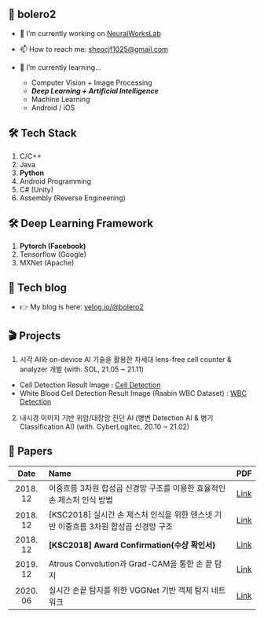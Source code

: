 ## 🧐 bolero2

- 🔭 I’m currently working on [NeuralWorksLab](https://neuralworks.io)  
  
- 📫 How to reach me: sheocjf1025@gmail.com  
  
- 🌱 I’m currently learning...  
  * Computer Vision + Image Processing  
  * _**Deep Learning + Artificial Intelligence**_  
  * Machine Learning  
  * Android / iOS  

## 🛠 Tech Stack
1. C/C++
3. Java
4. **Python**
5. Android Programming
6. C# (Unity)
7. Assembly (Reverse Engineering)

## 🛠 Deep Learning Framework
1. **Pytorch (Facebook)**
2. Tensorflow (Google)
3. MXNet (Apache)

## 📝 Tech blog
- 👉 My blog is here: [velog.io/@bolero2](https://velog.io/@bolero2)

## 🎬 Projects
1. 시각 AI와 on-device AI 기술을 활용한 차세대 lens-free cell counter & analyzer 개발 (with. SOL, 21.05 ~ 21.11)  
  * Cell Detection Result Image : [Cell Detection](https://github.com/bolero2/bolero2/blob/main/images/cellcounter-1.jpg)  
  * White Blood Cell Detection Result Image (Raabin WBC Dataset) : [WBC Detection](https://github.com/bolero2/bolero2/blob/main/images/wbc-1.jpg)  

2. 내시경 이미지 기반 위암/대장암 진단 AI (병변 Detection AI & 병기 Classification AI) (with. CyberLogitec, 20.10 ~ 21.02)

## 📖 Papers
|Date|Name|PDF|
|:-----------:|:-----------|:-----------:|
|2018. 12|이중흐름 3차원 합성곱 신경망 구조를 이용한 효율적인 손 제스처 인식 방법|[Link](https://github.com/bolero2/bolero2/blob/main/papers/%5B2018.12%5D%20이중흐름%203차원%20합성곱%20신경망%20구조를%20이용한%20효율적인%20손%20제스처%20인식%20방법.pdf)|
|2018. 12|[KSC2018] 실시간 손 제스처 인식을 위한 덴스넷 기반 이중흐름 3차원 합성곱 신경망 구조|[Link](https://github.com/bolero2/bolero2/blob/main/papers/%5BKSC2018%5D%20실시간%20손%20제스처%20인식을%20위한%20덴스넷%20기반%20이중흐름%203차원%20합성곱%20신경망%20구조.pdf)|
|2018. 12|**[KSC2018] Award Confirmation(수상 확인서)**|[Link](https://github.com/bolero2/bolero2/blob/main/papers/Award_confirmation_KSC2018_20190215.pdf)|
|2019. 12|Atrous Convolution과 Grad-CAM을 통한 손 끝 탐지|[Link](https://github.com/bolero2/bolero2/blob/main/papers/%5B2019.12%5D%20Atrous%20Convolution과%20Grad-CAM을%20통한%20손%20끝%20탐지.pdf)|
|2020. 06|실시간 손끝 탐지를 위한 VGGNet 기반 객체 탐지 네트워크|[Link](https://github.com/bolero2/bolero2/blob/main/papers/%5B2020.06%5D%20실시간%20손끝%20탐지를%20위한%20VGGNet%20기반%20객체%20탐지%20네트워크.pdf)|


<!--
**bolero2/bolero2** is a ✨ _special_ ✨ repository because its `README.md` (this file) appears on your GitHub profile.

Here are some ideas to get you started:

- 👯 I’m looking to collaborate on ...
- 🤔 I’m looking for help with ...
- 💬 Ask me about ...
- 📫 How to reach me: ...
- 😄 Pronouns: ...
- ⚡ Fun fact: ...
-->
